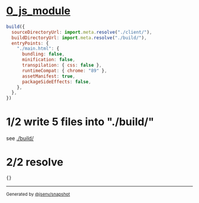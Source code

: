 # [0_js_module](../../new_inline_content.test.mjs#L8)

```js
build({
  sourceDirectoryUrl: import.meta.resolve("./client/"),
  buildDirectoryUrl: import.meta.resolve("./build/"),
  entryPoints: {
    "./main.html": {
      bundling: false,
      minification: false,
      transpilation: { css: false },
      runtimeCompat: { chrome: "89" },
      assetManifest: true,
      packageSideEffects: false,
    },
  },
})
```

# 1/2 write 5 files into "./build/"

see [./build/](./build/)

# 2/2 resolve

```js
{}
```

---

<sub>
  Generated by <a href="https://github.com/jsenv/core/tree/main/packages/tooling/snapshot">@jsenv/snapshot</a>
</sub>
